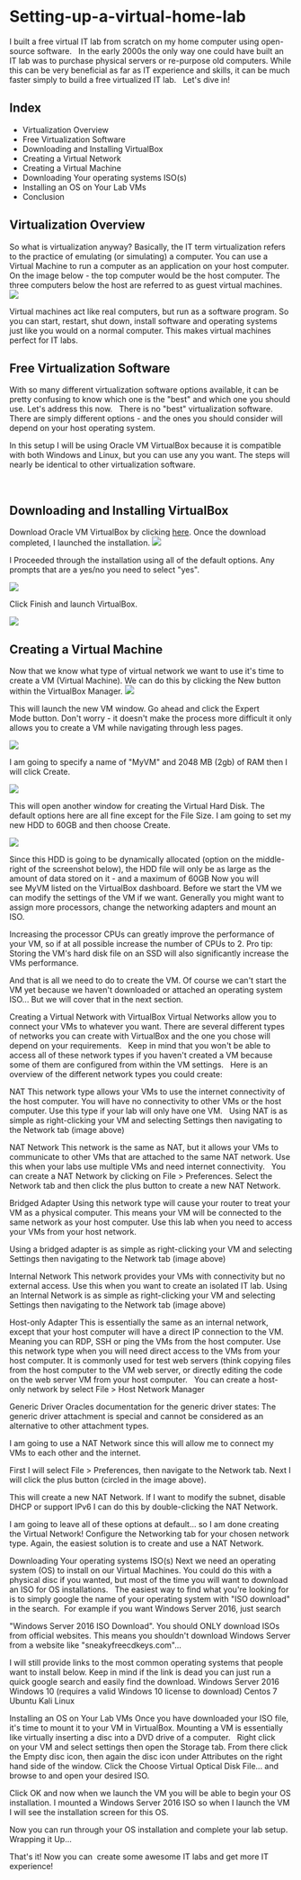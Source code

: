 # Setting-up-a-virtual-home-lab

I built a free virtual IT lab from scratch on my home computer using open-source software.
 
In the early 2000s the only way one could have built an IT lab was to purchase physical servers or re-purpose old computers. While this can be very beneficial as far as IT experience and skills, it can be much faster simply to build a free virtualized IT lab.
 
Let's dive in!

<h2>Index</h2>
<ul>                  
<li>Virtualization Overview</li>
	<li>Free Virtualization Software</li>
	<li>Downloading and Installing VirtualBox</li>
	<li>Creating a Virtual Network</li> 
	<li>Creating a Virtual Machine</li>
	<li>Downloading Your operating systems ISO(s)</li>
	<li>Installing an OS on Your Lab VMs</li>
	<li>Conclusion</li>
</ul>


<h2>Virtualization Overview</h2>
So what is virtualization anyway? Basically, the IT term virtualization refers to the practice of emulating (or simulating) a computer. You can use a Virtual Machine to run a computer as an application on your host computer.
On the image below - the top computer would be the host computer. The three computers below the host are referred to as guest virtual machines.

<img src="Folder/Host+3 guest virtual machines.png">


 
Virtual machines act like real computers, but run as a software program. So you can start, restart, shut down, install software and operating systems just like you would on a normal computer.
This makes virtual machines perfect for IT labs.

<h2>Free Virtualization Software</h2>
With so many different virtualization software options available, it can be pretty confusing to know which one is the "best" and which one you should use. Let's address this now.
 
There is no "best" virtualization software. There are simply different options - and the ones you should consider will depend on your host operating system.
 <p>
<p>In this setup I will be using Oracle VM VirtualBox because it is compatible with both Windows and Linux, but you can use any you want. The steps will nearly be identical to other virtualization software.</p>
</p>
 
<h2>Downloading and Installing VirtualBox</h2> 
Download Oracle VM VirtualBox by clicking <a href="https://www.virtualbox.org/wiki/Downloads"=blank">here</a>. Once the download completed, I launched the installation.

<img src="Folder/VirtualBox-Complete.jpg">

 
I Proceeded through the installation using all of the default options. Any prompts that are a yes/no you need to select "yes".


<img src="Folder/VirtualBox-Install.jpg">

 
Click Finish and launch VirtualBox.

<img src="Folder/VirtualBox-Dashboard.jpg">
 
<h2>Creating a Virtual Machine</h2>
Now that we know what type of virtual network we want to use it's time to create a VM (Virtual Machine). We can do this by clicking the New button within the VirtualBox Manager.

<img src="Folder/New.jpg">
 
This will launch the new VM window. Go ahead and click the Expert Mode button. Don't worry - it doesn't make the process more difficult it only allows you to create a VM while navigating through less pages.

<img src="Folder/New-VM.jpg">
 
I am going to specify a name of "MyVM" and 2048 MB (2gb) of RAM then I will click Create.


<img src="Folder/New-Vm2.jpg">
 
This will open another window for creating the Virtual Hard Disk. The default options here are all fine except for the File Size. I am going to set my new HDD to 60GB and then choose Create.


<img src="Folder/New-VM-HDD.jpg">
 
Since this HDD is going to be dynamically allocated (option on the middle-right of the screenshot below), the HDD file will only be as large as the amount of data stored on it - and a maximum of 60GB
Now you will see MyVM listed on the VirtualBox dashboard. Before we start the VM we can modify the settings of the VM if we want. Generally you might want to assign more processors, change the networking adapters and mount an ISO.
 
Increasing the processor CPUs can greatly improve the performance of your VM, so if at all possible increase the number of CPUs to 2.
Pro tip: Storing the VM's hard disk file on an SSD will also significantly increase the VMs performance.
 
And that is all we need to do to create the VM. Of course we can't start the VM yet because we haven't downloaded or attached an operating system ISO... But we will cover that in the next section.

Creating a Virtual Network with VirtualBox
Virtual Networks allow you to connect your VMs to whatever you want. There are several different types of networks you can create with VirtualBox and the one you chose will depend on your requirements.
 
Keep in mind that you won't be able to access all of these network types if you haven't created a VM because some of them are configured from within the VM settings.
 
Here is an overview of the different network types you could create:
 

NAT
This network type allows your VMs to use the internet connectivity of the host computer. You will have no connectivity to other VMs or the host computer. Use this type if your lab will only have one VM.
 
Using NAT is as simple as right-clicking your VM and selecting Settings then navigating to the Network tab (image above)

NAT Network
This network is the same as NAT, but it allows your VMs to communicate to other VMs that are attached to the same NAT network. Use this when your labs use multiple VMs and need internet connectivity.
 
You can create a NAT Network by clicking on File > Preferences. Select the Network tab and then click the plus button to create a new NAT Network.
 

Bridged Adapter
Using this network type will cause your router to treat your VM as a physical computer. This means your VM will be connected to the same network as your host computer. Use this lab when you need to access your VMs from your host network.

Using a bridged adapter is as simple as right-clicking your VM and selecting Settings then navigating to the Network tab (image above)

Internal Network
This network provides your VMs with connectivity but no external access. Use this when you want to create an isolated IT lab.
Using an Internal Network is as simple as right-clicking your VM and selecting Settings then navigating to the Network tab (image above)

Host-only Adapter
This is essentially the same as an internal network, except that your host computer will have a direct IP connection to the VM. Meaning you can RDP, SSH or ping the VMs from the host computer. Use this network type when you will need direct access to the VMs from your host computer. It is commonly used for test web servers (think copying files from the host computer to the VM web server, or directly editing the code on the web server VM from your host computer.
 
You can create a host-only network by select File > Host Network Manager
 

Generic Driver
Oracles documentation for the generic driver states:
The generic driver attachment is special and cannot be considered as an alternative to other attachment types.

I am going to use a NAT Network since this will allow me to connect my VMs to each other and the internet. 

First I will select File > Preferences, then navigate to the Network tab. Next I will click the plus button (circled in the image above).

This will create a new NAT Network. If I want to modify the subnet, disable DHCP or support IPv6 I can do this by double-clicking the NAT Network.
 

I am going to leave all of these options at default... so I am done creating the Virtual Network!
Configure the Networking tab for your chosen network type. Again, the easiest solution is to create and use a NAT Network.

 

Downloading Your operating systems ISO(s)
Next we need an operating system (OS) to install on our Virtual Machines. You could do this with a physical disc if you wanted, but most of the time you will want to download an ISO for OS installations.
 
The easiest way to find what you're looking for is to simply google the name of your operating system with "ISO download" in the search.  For example if you want Windows Server 2016, just search 

"Windows Server 2016 ISO Download".
You should ONLY download ISOs from official websites. This means you shouldn't download Windows Server from a website like "sneakyfreecdkeys.com"...

I will still provide links to the most common operating systems that people want to install below. Keep in mind if the link is dead you can just run a quick google search and easily find the download.
Windows Server 2016
Windows 10 (requires a valid Windows 10 license to download)
Centos 7
Ubuntu
Kali Linux

Installing an OS on Your Lab VMs
Once you have downloaded your ISO file, it's time to mount it to your VM in VirtualBox. Mounting a VM is essentially like virtually inserting a disc into a DVD drive of a computer.
 
Right click on your VM and select settings then open the Storage tab. From there click the Empty disc icon, then again the disc icon under Attributes on the right hand side of the window. Click the Choose Virtual Optical Disk File... and browse to and open your desired ISO.
 

Click OK and now when we launch the VM you will be able to begin your OS installation.
I mounted a Windows Server 2016 ISO so when I launch the VM I will see the installation screen for this OS.
 
Now you can run through your OS installation and complete your lab setup.
Wrapping it Up...

That's it! Now you can  create some awesome IT labs and get more IT experience!
